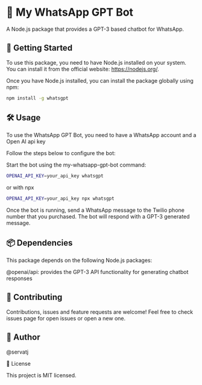 # 🤖 My WhatsApp GPT Bot

A Node.js package that provides a GPT-3 based chatbot for WhatsApp.

## 🚀 Getting Started

To use this package, you need to have Node.js installed on your system. You can install it from the official website: https://nodejs.org/.

Once you have Node.js installed, you can install the package globally using npm:

```sh
npm install -g whatsgpt
````

## 🛠️ Usage

To use the WhatsApp GPT Bot, you need to have a WhatsApp account and a Open AI api key

Follow the steps below to configure the bot:

Start the bot using the my-whatsapp-gpt-bot command:

```sh
OPENAI_API_KEY=your_api_key whatsgpt
```

or with npx

```sh
OPENAI_API_KEY=your_api_key npx whatsgpt
```

Once the bot is running, send a WhatsApp message to the Twilio phone number that you purchased. The bot will respond with a GPT-3 generated message.

## 📦 Dependencies

This package depends on the following Node.js packages:

@openai/api: provides the GPT-3 API functionality for generating chatbot responses

## 🤝 Contributing

Contributions, issues and feature requests are welcome! Feel free to check issues page for open issues or open a new one.

## 👤 Author

@servatj

📝 License

This project is MIT licensed.
